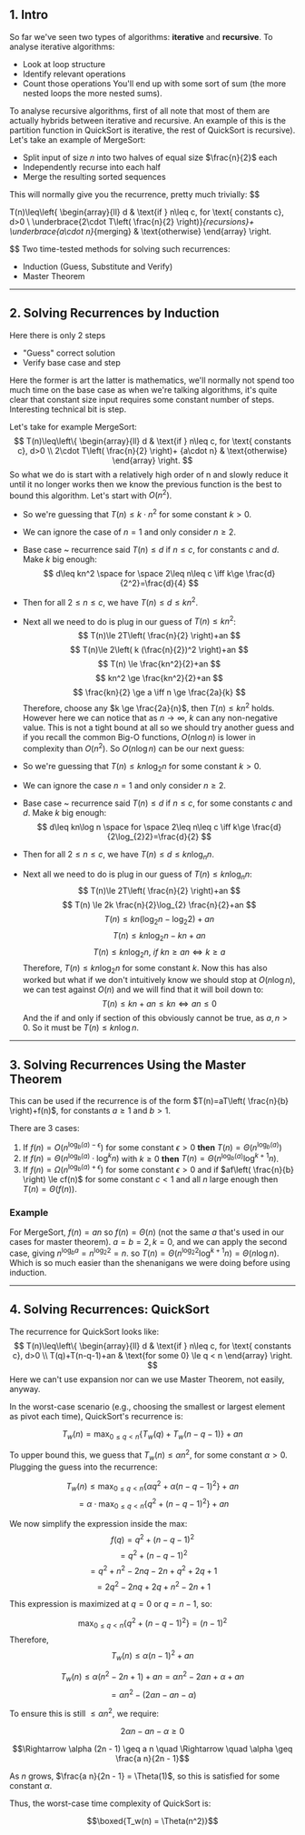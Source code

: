 
## 1. Intro

So far we've seen two types of algorithms: **iterative** and **recursive**. To analyse iterative algorithms:
- Look at loop structure
- Identify relevant operations
- Count those operations
You'll end up with some sort of sum (the more nested loops the more nested sums).

To analyse recursive algorithms, first of all note that most of them are actually hybrids between iterative and recursive. An example of this is the partition function in QuickSort is iterative, the rest of QuickSort is recursive). Let's take an example of MergeSort:
- Split input of size $n$ into two halves of equal size $\frac{n}{2}$ each
- Independently recurse into each half
- Merge the resulting sorted sequences

This will normally give you the recurrence, pretty much trivially: $$

T(n)\leq\left\{
  \begin{array}{ll}
    d & \text{if } n\leq c, for \text{ constants  c}, d>0 \\
     \underbrace{2\cdot T\left( \frac{n}{2} \right)}_{recursions}+    \underbrace{a\cdot n}_{merging}     & \text{otherwise}
  \end{array}
\right.

$$
Two time-tested methods for solving such recurrences:
- Induction (Guess, Substitute and Verify)
- Master Theorem

---
## 2. Solving Recurrences by Induction

Here there is only 2 steps
- "Guess" correct solution
- Verify base case and step

Here the former is art the latter is mathematics, we'll normally not spend too much time on the base case as when we're talking algorithms, it's quite clear that constant size input requires some constant number of steps. Interesting technical bit is step. 

Let's take for example MergeSort: $$
T(n)\leq\left\{
  \begin{array}{ll}
    d & \text{if } n\leq c, for \text{ constants  c}, d>0 \\
     2\cdot T\left( \frac{n}{2} \right)+    {a\cdot n}     & \text{otherwise}
  \end{array}
\right.
$$
So what we do is start with a relatively high order of n and slowly reduce it until it no longer works then we know the previous function is the best to bound this algorithm. Let's start with $O(n^2)$.

- So we're guessing that $T(n)\leq k\cdot n^2$ for some constant $k>0$.
- We can ignore the case of $n=1$ and only consider $n\geq 2$.
- Base case ~ recurrence said $T(n) \leq d$ if $n \leq c$, for constants $c$ and $d$. Make $k$ big enough: $$
d\leq kn^2 \space for \space 2\leq n\leq c \iff k\ge \frac{d}{2^2}=\frac{d}{4}
$$
- Then for all $2\le n \le c$, we have $T(n)\le d \le kn^2$.
- Next all we need to do is plug in our guess of $T(n)\le kn^2$: $$
T(n)\le 2T\left( \frac{n}{2} \right)+an
$$ $$
T(n)\le 2\left( k (\frac{n}{2})^2 \right)+an
$$
$$
T(n) \le \frac{kn^2}{2}+an
$$
$$
kn^2 \ge \frac{kn^2}{2}+an
$$
$$
\frac{kn}{2} \ge a \iff n \ge \frac{2a}{k}
$$
Therefore, choose any $k \ge \frac{2a}{n}$, then $T(n)\le kn^2$ holds. However here we can notice that as $n\to \infty$, $k$ can any non-negative value. This is not a tight bound at all so we should try another guess and if you recall the common Big-O functions, $O(n\log n)$ is lower in complexity than $O(n^2)$. So $O(n\log n)$ can be our next guess:

- So we're guessing that $T(n) \le kn\log_{2} n$ for some constant $k>0$.
- We can ignore the case $n=1$ and only consider $n \ge 2$.
- Base case ~ recurrence said $T(n)\le d$ if $n \le c$, for some constants $c$ and $d$. Make $k$ big enough: $$
d\leq kn\log n \space for \space 2\leq n\leq c \iff k\ge \frac{d}{2\log_{2}2}=\frac{d}{2}
$$
- Then for all $2\le n \le c$, we have $T(n)\le d \le kn\log_{n}n$.
- Next all we need to do is plug in our guess of $T(n)\le kn\log_{n} n$: $$
T(n)\le 2T\left( \frac{n}{2} \right)+an
$$ $$
T(n) \le 2k \frac{n}{2}\log_{2} \frac{n}{2}+an
$$ $$
T(n) \le kn(\log_{2}n-\log_{2}2)+an
$$ $$
T(n)\le kn \log_{2}n-kn+an
$$ $$
T(n) \le kn\log_{2}n,\ if \ kn \ge an \iff k\ge a
$$
Therefore, $T(n) \le kn\log_{2}n$ for some constant $k$. Now this has also worked but what if we don't intuitively know we should stop at $O(n\log n)$, we can test against $O(n)$ and we will find that it will boil down to: $$
T(n) \le kn+an \le kn \iff an \le 0
$$
And the if and only if section of this obviously cannot be true, as $a,n>0$. So it must be $T(n)\le kn\log n$.

---

## 3. Solving Recurrences Using the Master Theorem 

This can be used if the recurrence is of the form $T(n)=aT\left( \frac{n}{b} \right)+f(n)$, for constants $a \ge 1$ and $b >1$.

There are 3 cases:
1. If $f(n)=O(n^{\log_{b}(a)-\epsilon})$ for some constant $\epsilon > 0$ **then** $T(n)=\Theta(n^{\log_{b}(a)})$
2. If $f(n)=\Theta(n^{\log_{b}(a)}\cdot \log^kn)$ with $k \ge 0$ **then** $T(n)=\Theta(n^{\log_{b}(a)}\log^{k+1}n)$.
3. If $f(n)=\Omega(n^{\log_{b}(a)+\epsilon})$ for some constant $\epsilon >0$ and if $af\left( \frac{n}{b} \right) \le cf(n)$ for some constant $c < 1$ and all $n$ large enough then $T(n)=\Theta(f(n))$.

### Example

For MergeSort, $f(n)=an$ so $f(n)=\Theta(n)$ (not the same $a$ that's used in our cases for master theorem). $a=b=2,k=0$, and we can apply the second case, giving $n^{\log_{b}a}=n^{\log_{2}2}=n$. so $T(n)=\Theta(n^{\log_{2}2}\log^{k+1}n)=\Theta(n\log n)$. Which is so much easier than the shenanigans we were doing before using induction.

---

## 4. Solving Recurrences: QuickSort

The recurrence for QuickSort looks like: $$
T(n)\leq\left\{
  \begin{array}{ll}
    d & \text{if } n\leq c, for \text{ constants  c}, d>0 \\
     T(q)+T(n-q-1)+an     & \text{for some 0} \le q < n
  \end{array}
\right.
$$
Here we can't use expansion nor can we use Master Theorem, not easily, anyway.

In the worst-case scenario (e.g., choosing the smallest or largest element as pivot each time), QuickSort's recurrence is:

$$
T_w(n) = \max_{0 \le q < n} \left\{ T_w(q) + T_w(n - q - 1) \right\} + a n
$$

To upper bound this, we guess that $T_w(n) \leq \alpha n^2$, for some constant $\alpha > 0$. Plugging the guess into the recurrence:

$$T_w(n) \leq \max_{0 \le q < n} \left\{ \alpha q^2 + \alpha (n - q - 1)^2 \right\} + a n
$$
$$
= \alpha \cdot \max_{0 \le q < n} \left\{ q^2 + (n - q - 1)^2 \right\} + a n
$$

We now simplify the expression inside the max:
$$
f(q) = q^2 + (n - q - 1)^2 
$$
$$= q^2 + (n - q - 1)^2 $$
$$= q^2 + n^2 - 2nq - 2n + q^2 + 2q + 1 $$
$$= 2q^2 - 2nq + 2q + n^2 - 2n + 1 $$

This expression is maximized at $q = 0$ or $q = n - 1$, so:

$$
\max_{0 \le q < n} \left\{ q^2 + (n - q - 1)^2 \right\} = (n - 1)^2
$$
Therefore,
$$T_w(n) \leq \alpha(n - 1)^2 + a n$$

$$T_w(n) \leq \alpha(n^2 - 2n + 1) + a n = \alpha n^2 - 2 \alpha n + \alpha + a n$$
$$= \alpha n^2 - (2\alpha n - a n - \alpha)$$

To ensure this is still $\leq \alpha n^2$, we require:

$$2\alpha n - a n - \alpha \geq 0$$

$$\Rightarrow \alpha (2n - 1) \geq a n
\quad \Rightarrow \quad \alpha \geq \frac{a n}{2n - 1}$$

As $n$ grows, $\frac{a n}{2n - 1} = \Theta(1)$, so this is satisfied for some constant $\alpha$.

Thus, the worst-case time complexity of QuickSort is:

$$\boxed{T_w(n) = \Theta(n^2)}$$
